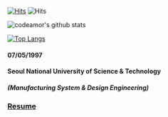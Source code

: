 [![Hits](https://hits.seeyoufarm.com/api/count/incr/badge.svg?url=https%3A%2F%2Fgithub.com%2Fcodeamor&count_bg=%2379C83D&title_bg=%23555555&icon=&icon_color=%23E7E7E7&title=hits&edge_flat=false)](https://hits.seeyoufarm.com) ![Hits](https://img.shields.io/github/followers/codeamor?label=Follow)

![codeamor's github stats](https://github-readme-stats.vercel.app/api?username=codeamor&count_private=true&show_icons=true&theme=jolly)

[![Top Langs](https://github-readme-stats.vercel.app/api/top-langs/?username=codeamor&layout=compact&langs_count=8&hide_title=true)](https://github.com/anuraghazra/github-readme-stats)

#### 07/05/1997

#### Seoul National University of Science & Technology
##### (Manufacturing System & Design Engineering)

### [Resume](https://www.notion.so/Sumin-Son-a326dc91a28f4c4588e91b60ad6703fa)
